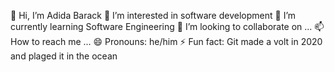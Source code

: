 👋 Hi, I’m Adida Barack
👀 I’m interested in software development
🌱 I’m currently learning Software Engineering
💞️ I’m looking to collaborate on ...
📫 How to reach me ...
😄 Pronouns: he/him
⚡ Fun fact: Git made a volt in 2020 and plaged it in the ocean
